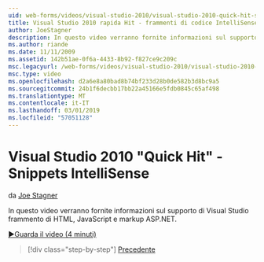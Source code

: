 ```yaml
---
uid: web-forms/videos/visual-studio-2010/visual-studio-2010-quick-hit-snippets-intellisense
title: Visual Studio 2010 rapida Hit - frammenti di codice IntelliSense | Microsoft Docs
author: JoeStagner
description: In questo video verranno fornite informazioni sul supporto di Visual Studio frammento di HTML, JavaScript e markup ASP.NET.
ms.author: riande
ms.date: 11/11/2009
ms.assetid: 142b51ae-0f6a-4433-8b92-f827ce9c209c
msc.legacyurl: /web-forms/videos/visual-studio-2010/visual-studio-2010-quick-hit-snippets-intellisense
msc.type: video
ms.openlocfilehash: d2a6e8a80bad8b74bf233d28b0de582b3d8bc9a5
ms.sourcegitcommit: 24b1f6decbb17bb22a45166e5fdb0845c65af498
ms.translationtype: MT
ms.contentlocale: it-IT
ms.lasthandoff: 03/01/2019
ms.locfileid: "57051128"
---
```

<a name="visual-studio-2010-quick-hit---snippets-intellisense"></a>Visual Studio 2010 "Quick Hit" - Snippets IntelliSense
====================
da [Joe Stagner](https://github.com/JoeStagner)

In questo video verranno fornite informazioni sul supporto di Visual Studio frammento di HTML, JavaScript e markup ASP.NET.

[&#9654;Guarda il video (4 minuti)](https://channel9.msdn.com/Blogs/ASP-NET-Site-Videos/visual-studio-2010-quick-hit-snippets-intellisense)

> [!div class="step-by-step"]
> [Precedente](visual-studio-2010-quick-hit-websites-instead-of-web-projects.md)
